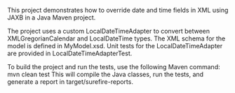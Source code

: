 This project demonstrates how to override date and time fields in XML using JAXB in a Java Maven project.

The project uses a custom LocalDateTimeAdapter to convert between XMLGregorianCalendar and LocalDateTime types.
The XML schema for the model is defined in MyModel.xsd.
Unit tests for the LocalDateTimeAdapter are provided in LocalDateTimeAdapterTest.

To build the project and run the tests, use the following Maven command: mvn clean test
This will compile the Java classes, run the tests, and generate a report in target/surefire-reports.
